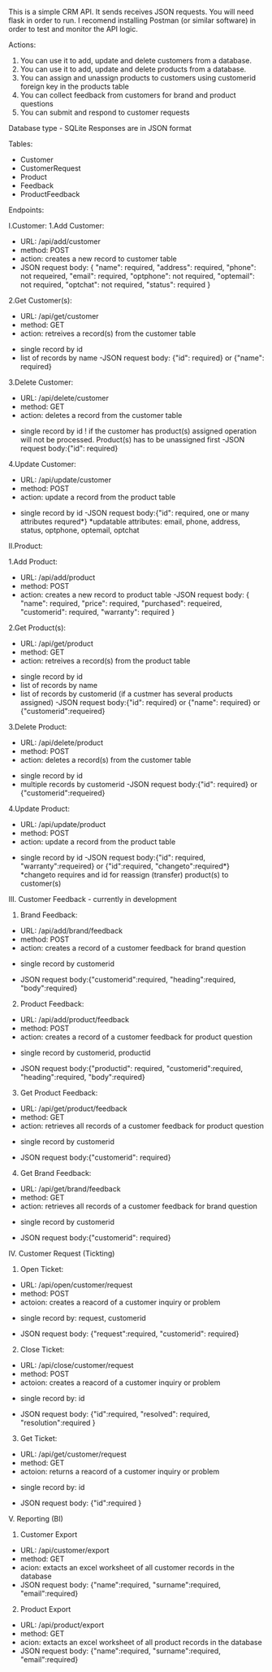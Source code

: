 This is a simple CRM API. 
It sends receives JSON requests.
You will need flask in order to run. 
I recomend installing Postman (or similar software) in order to test and monitor the API logic.

Actions:
1. You can use it to add, update and delete customers from a database. 
2. You can use it to add, update and delete products from a database.
3. You can assign and unassign products to customers using customerid foreign key in the products table
4. You can collect feedback from customers for brand and product questions
5. You can submit and respond to customer requests

Database type - SQLite
Responses are in JSON format

Tables:
- Customer
- CustomerRequest
- Product
- Feedback
- ProductFeedback

Endpoints:

I.Customer:
1.Add Customer:
- URL: /api/add/customer
- method: POST
- action: creates a new record to customer table
- JSON request body: 
{
    "name": required,
    "address": required,
    "phone": not requeired,
    "email": required,
    "optphone": not required,
    "optemail": not required,
    "optchat": not required,
    "status": required
}

2.Get Customer(s):
- URL: /api/get/customer
- method: GET
- action: retreives a record(s) from the customer table
* single record by id
* list of records by name
-JSON request body:
{"id": required} or {"name": required}

3.Delete Customer:
- URL: /api/delete/customer
- method: GET
- action: deletes a record from the customer table
* single record by id
! if the customer has product(s) assigned operation will not be processed. Product(s) has to be unassigned first
-JSON request body:{"id": required}

4.Update Customer:
- URL: /api/update/customer
- method: POST
- action: update a record from the product table
* single record by id
-JSON request body:{"id": required, one or many attributes requred*}
*updatable attributes: email, phone, address, status, optphone, optemail, optchat

II.Product:

1.Add Product:
- URL: /api/add/product
- method: POST
- action: creates a new record to product table
-JSON request body:
{
    "name": required,
    "price": required,
    "purchased": requeired,
    "customerid": required,
    "warranty": required
}

2.Get Product(s):
- URL: /api/get/product
- method: GET
- action: retreives a record(s) from the product table
* single record by id
* list of records by name
* list of records by customerid (if a custmer has several products assigned)
-JSON request body:{"id": required} or {"name": required} or {"customerid":requeired}

3.Delete Product:
- URL: /api/delete/product
- method: POST
- action: deletes a record(s) from the customer table
* single record by id
* multiple records by customerid
-JSON request body:{"id": required} or {"customerid":requeired}

4.Update Product:
- URL: /api/update/product
- method: POST
- action: update a record from the product table
* single record by id
-JSON request body:{"id": required, "warranty":requeired} or {"id":required, "changeto":required*}
*changeto requires and id for reassign (transfer) product(s) to customer(s)

III. Customer Feedback - currently in development

1. Brand Feedback:
- URL: /api/add/brand/feedback
- method: POST
- action: creates a record of a customer feedback for brand question
* single record by customerid
- JSON request body:{"customerid":required, "heading":required, "body":required}

2. Product Feedback:
- URL: /api/add/product/feedback
- method: POST
- action: creates a record of a customer feedback for product question
* single record by customerid, productid
- JSON request body:{"productid": required, "customerid":required, "heading":required, "body":required}

3. Get Product Feedback:
- URL: /api/get/product/feedback
- method: GET
- action: retrieves all records of a customer feedback for product question
* single record by customerid
- JSON request body:{"customerid": required}

4. Get Brand Feedback:
- URL: /api/get/brand/feedback
- method: GET
- action: retrieves all records of a customer feedback for brand question
* single record by customerid
- JSON request body:{"customerid": required}

IV. Customer Request (Tickting)

1. Open Ticket:
- URL: /api/open/customer/request
- method: POST
- actoion: creates a reacord of a customer inquiry or problem
* single record by: request, customerid
- JSON request body: {"request":required, "customerid": required}

2. Close Ticket:
- URL: /api/close/customer/request
- method: POST
- actoion: creates a reacord of a customer inquiry or problem
* single record by: id
- JSON request body: {"id":required, "resolved": required, "resolution":required }

3. Get Ticket:
- URL: /api/get/customer/request
- method: GET
- actoion: returns a reacord of a customer inquiry or problem
* single record by: id
- JSON request body: {"id":required }


V. Reporting (BI) 

1. Customer Export
- URL: /api/customer/export
- method: GET
- acion: extacts an excel worksheet of all customer records in the database
- JSON request body: {"name":required, "surname":required, "email":required}

2. Product Export
- URL: /api/product/export
- method: GET
- acion: extacts an excel worksheet of all product records in the database
- JSON request body: {"name":required, "surname":required, "email":required}
